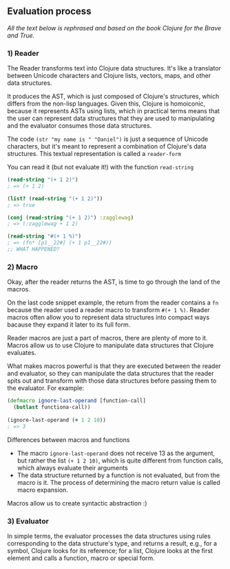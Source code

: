 ## Evaluation process

*All the text below is rephrased and based on the book Clojure for the Brave and True.*

### 1) Reader

The Reader transforms text into Clojure data structures. It's like a translator between Unicode characters and Clojure lists, vectors, maps, and other data structures.

It produces the AST, which is just composed of Clojure's structures, which differs from the non-lisp languages. Given this, Clojure is homoiconic, because it represents ASTs using lists, which in practical terms means that the user can represent data structures that they are used to manipulating and the evaluator consumes those data structures.

The code `(str "my name is " "Daniel")` is just a sequence of Unicode characters, but it's meant to represent a combination of Clojure's data structures. This textual representation is called a `reader-form`

You can read it (but not evaluate it!) with the function `read-string`

```clojure
(read-string "(+ 1 2)")
; => (+ 1 2)

(list? (read-string "(+ 1 2)"))
; => true

(conj (read-string "(+ 1 2)") :zagglewag)
; => (:zagglewag + 1 2)

(read-string "#(+ 1 %)")
; => (fn* [p1__22#] (+ 1 p1__22#))
;; WHAT HAPPENED?
```

### 2) Macro

Okay, after the reader returns the AST, is time to go through the land of the macros.

On the last code snippet example, the return from the reader contains a `fn` because the reader used a reader macro to transform `#(+ 1 %)`. Reader macros often allow you to represent data structures into compact ways bacause they expand it later to its full form.

Reader macros are just a part of macros, there are plenty of more to it. Macros allow us to use Clojure to manipulate data structures that Clojure evaluates.

What makes macros powerful is that they are executed between the reader and evaluator, so they can manipulate the data structures that the reader spits out and transform with those data structures before passing them to the evaluator. For example:

```clojure
(defmacro ignore-last-operand [function-call]
  (butlast functiona-call))
  
(ignore-last-operand (+ 1 2 10))
; => 3
```

Differences between macros and functions
- The macro `ignore-last-operand` does not receive 13 as the argument, but rather the list `(+ 1 2 10)`, which is quite different from function calls, which always evaluate their arguments
- The data structure returned by a function is not evaluated, but from the macro is it. The process of determining the macro return value is called macro expansion.

Macros allow us to create syntactic abstraction :)

### 3) Evaluator

In simple terms, the evaluator processes the data structures using rules corresponding to the data structure's type, and returns a result, e.g., for a symbol, Clojure looks for its reference; for a list, Clojure looks at the first element and calls a function, macro or special form. 
